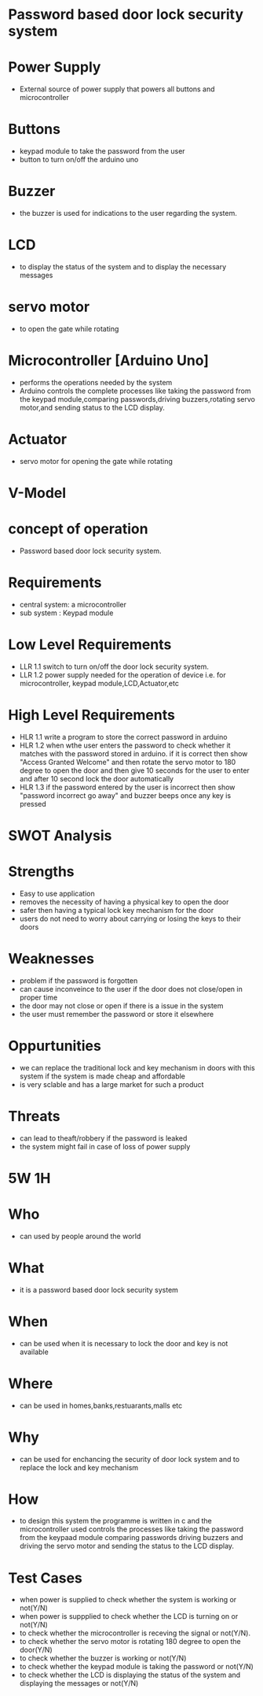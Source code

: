 # Password based door lock security system
# Power Supply
* External source of power supply that powers all buttons and microcontroller

# Buttons
* keypad module to take the password from the user
* button to turn on/off the arduino uno


# Buzzer
* the buzzer is used for indications to the user regarding the system.


# LCD
* to display  the status of the system and to display the necessary messages

# servo motor
* to open the gate while rotating

# Microcontroller [Arduino Uno]
* performs the operations needed by the system
* Arduino controls the complete processes like taking the password from the keypad module,comparing passwords,driving buzzers,rotating servo motor,and sending status to the LCD display.

# Actuator
* servo motor for opening the gate while rotating 

# V-Model
# concept of operation
* Password based door lock security system.

# Requirements
* central system: a microcontroller
* sub system : Keypad module

# Low Level Requirements
* LLR 1.1 switch to turn on/off the door lock security system.
* LLR 1.2 power supply needed for the operation of device i.e. for microcontroller, keypad module,LCD,Actuator,etc

# High Level Requirements
* HLR 1.1  write a program to store the correct password in arduino
* HLR 1.2 when wthe user enters the password to check whether it matches with the password stored in arduino. if it is correct then show "Access Granted Welcome" and then rotate the servo motor to 180 degree to open the door and then give 10 seconds for the user to enter and after 10 second lock the door automatically
* HLR 1.3 if the password entered by the user is incorrect then show "password incorrect go away" and buzzer beeps once any key is pressed

# SWOT Analysis 

# Strengths
* Easy to use application
* removes the necessity of having a physical key to open the door
* safer then having a typical lock key mechanism for the door
* users do not need to worry about carrying or losing the keys to their doors

# Weaknesses
* problem if the password is forgotten
* can cause inconveince  to the user if the door does not close/open in proper time
* the door may not close or open if there is a issue in the system
* the user must remember the password or store it elsewhere

# Oppurtunities
* we can replace the traditional lock and key mechanism in doors with this system if the system is made cheap and affordable
* is very sclable and has a large market for such a product

# Threats
* can lead to theaft/robbery if the password is leaked 
* the system might fail in case of loss of power supply 

# 5W 1H
# Who
* can used by people around the world 

# What
* it is a password based door lock security system

# When
* can be used when it is necessary to lock the door and key is not available 

# Where
*  can be used in homes,banks,restuarants,malls etc

# Why
* can be used for enchancing the security of door lock system and to replace the lock and key mechanism

# How
* to design this system the programme is written in c and the microcontroller used controls the processes like taking the password from the keypaad module comparing passwords driving buzzers and driving the servo motor and sending the status to the LCD display.

# Test Cases
* when power is supplied to check whether the system is working or not(Y/N)
* when power is suppplied to check whether the LCD is turning on or not(Y/N)
* to check whether the microcontroller is receving the signal or not(Y/N).
* to check whether the servo motor is rotating 180 degree to open the door(Y/N)
* to check whether the buzzer is working or not(Y/N)
* to check whether the keypad module is taking the password or not(Y/N)
* to check whether the LCD is displaying the status of the system and displaying the messages or not(Y/N)
